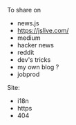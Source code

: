 To share on
- news.js
- https://jslive.com/
- medium
- hacker news
- reddit
- dev's tricks
- my own blog ?
- jobprod


Site:
* i18n
* https
* 404
